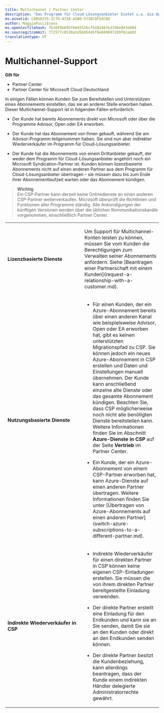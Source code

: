 ```yaml
---
title: Multichannel | Partner Center
description: "Das Programm für Cloud-Lösungsanbieter bietet u.a. die Option, den gesamten Lebenszyklus eines Kundenabonnements durch den Partner verwalten zu lassen, einschließlich Verkauf, Bereitstellung, Support und Verlängerung."
ms.assetid: C8B58255-2C7D-4338-A5B0-572BC0F54C0D
author: MaggiePucciEvans
ms.openlocfilehash: fb3df0b095fb04552bcf5492467e319be943dd0d
ms.sourcegitcommit: 772577c0538a5d5b05d45f0e669697209761ab03
translationtype: HT
---
```

# <a name="multichannel-support"></a>Multichannel-Support

**Gilt für**

-  Partner Center
-  Partner Center für Microsoft Cloud Deutschland

In einigen Fällen können Kunden Sie zum Bereitstellen und Unterstützen eines Abonnements einstellen, das sie an anderer Stelle erworben haben. Dieser Multichannel-Support ist in folgenden Fällen erforderlich:

-   Der Kunde hat bereits Abonnements direkt von Microsoft oder über die Programme Advisor, Open oder EA erworben.

-   Der Kunde hat das Abonnement von Ihnen gekauft, während Sie am Advisor-Programm teilgenommen haben. Sie sind nun aber indirekter Wiederverkäufer im Programm für Cloud-Lösungsanbieter.

-   Der Kunde hat die Abonnements von einem Drittanbieter gekauft, der weder dem Programm für Cloud-Lösungsanbieter angehört noch ein Microsoft Syndication-Partner ist. Kunden können lizenzbasierte Abonnements nicht auf einen anderen Partner aus dem Programm für Cloud-Lösungsanbieter übertragen – sie müssen dazu bis zum Ende ihrer Abonnementlaufzeit warten oder das Abonnement kündigen.

>**Wichtig**<br>
Ein CSP-Partner kann derzeit keine Onlinedienste an einen anderen CSP-Partner weiterverkaufen. Microsoft überprüft die Richtlinien und Funktionen aller Programme ständig. Alle Ankündigungen der künftigen Versionen werden über die üblichen Kommunikationskanäle vorgenommen, einschließlich Partner Center. 

<table>
<colgroup>
<col width="50%" />
<col width="50%" />
</colgroup>
<tbody>
<tr class="odd">
<td><p><strong>Lizenzbasierte Dienste</strong></p></td>
<td><p>Um Support für Multichannel-Konten leisten zu können, müssen Sie vom Kunden die Berechtigungen zum Verwalten seiner Abonnements anfordern. Siehe [Beantragen einer Partnerschaft mit einem Kunden](request-a-relationship-with-a-customer.md).</p></td>
</tr>
<tr class="even">
<td><p><strong>Nutzungsbasierte Dienste</strong></p></td>
<td><ul>
<li><p>Für einen Kunden, der ein Azure-Abonnement bereits über einen anderen Kanal wie beispielsweise Advisor, Open oder EA erworben hat, gibt es keinen unterstützten Migrationspfad zu CSP. Sie können jedoch ein neues Azure-Abonnement in CSP erstellen und Daten und Einstellungen manuell übernehmen. Der Kunde kann anschließend einzelne alte Dienste oder das gesamte Abonnement kündigen. Beachten Sie, dass CSP möglicherweise noch nicht alle benötigten Dienste bereitstellen kann. Weitere Informationen finden Sie im Abschnitt <strong>Azure-Dienste in CSP</strong> auf der Seite <strong>Vertrieb</strong> im Partner Center.</p></li>
<li><p>Ein Kunde, der ein Azure-Abonnement von einem CSP-Partner erworben hat, kann Azure-Dienste auf einen anderen Partner übertragen. Weitere Informationen finden Sie unter [Übertragen von Azure-Abonnements auf einen anderen Partner](switch-azure-subscriptions-to-a-different-partner.md).</p></li>
</ul></td>
</tr>
<tr class="odd">
<td><p><strong>Indirekte Wiederverkäufer in CSP</strong></p></td>
<td><ul>
<li><p>Indirekte Wiederverkäufer für einen direkten Partner in CSP können keine eigenen CSP-Einladungen erstellen. Sie müssen die von ihrem direkten Partner bereitgestellte Einladung verwenden.</p></li>

<li><p>Der direkte Partner erstellt eine Einladung für den Endkunden und kann sie an Sie senden, damit Sie sie an den Kunden oder direkt an den Endkunden senden können.</p></li>

<li><p>Der direkte Partner besitzt die Kundenbeziehung, kann allerdings beantragen, dass der Kunde einem indirekten Händler delegierte Administratorrechte gewährt.</p></li>
</ul></td>
</tr>
</tbody>
</table>

 

 

 



